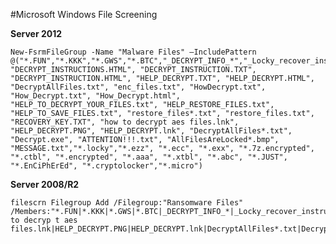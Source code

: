 #Microsoft Windows File Screening


**Server 2012**

    New-FsrmFileGroup -Name "Malware Files" –IncludePattern @("*.FUN","*.KKK","*.GWS","*.BTC","_DECRYPT_INFO_*","_Locky_recover_instructions.txt","DECRYPT_INSTRUCTIONS.TXT", "DECRYPT_INSTRUCTIONS.HTML", "DECRYPT_INSTRUCTION.TXT", "DECRYPT_INSTRUCTION.HTML", "HELP_DECRYPT.TXT", "HELP_DECRYPT.HTML", "DecryptAllFiles.txt", "enc_files.txt", "HowDecrypt.txt", "How_Decrypt.txt", "How_Decrypt.html", "HELP_TO_DECRYPT_YOUR_FILES.txt", "HELP_RESTORE_FILES.txt", "HELP_TO_SAVE_FILES.txt", "restore_files*.txt", "restore_files.txt", "RECOVERY_KEY.TXT", "how to decrypt aes files.lnk", "HELP_DECRYPT.PNG", "HELP_DECRYPT.lnk", "DecryptAllFiles*.txt", "Decrypt.exe", "ATTENTION!!!.txt", "AllFilesAreLocked*.bmp", "MESSAGE.txt","*.locky","*.ezz", "*.ecc", "*.exx", "*.7z.encrypted", "*.ctbl", "*.encrypted", "*.aaa", "*.xtbl", "*.abc", "*.JUST", "*.EnCiPhErEd", "*.cryptolocker","*.micro")

**Server 2008/R2**

    filescrn Filegroup Add /Filegroup:"Ransomware Files" /Members:"*.FUN|*.KKK|*.GWS|*.BTC|_DECRYPT_INFO_*|_Locky_recover_instructions.txt|DECRYPT_INSTRUCTIONS.TXT|DECRYPT_INSTRUCTIONS.HTML|DECRYPT_INSTRUCTION.TXT|DECRYPT_INSTRUCTION.HTML|HELP_DECRYPT.TXT|HELP_DECRYPT.HTML|DecryptAllFiles.txt|enc_files.txt|HowDecrypt.txt|How_Decrypt.txt|How_Decrypt.html|HELP_TO_DECRYPT_YOUR_FILES.txt|HELP_RESTORE_FILES.txt|HELP_TO_SAVE_FILES.txt|restore_files*.txt|restore_files.txt|RECOVERY_KEY.TXT|how to decryp t aes files.lnk|HELP_DECRYPT.PNG|HELP_DECRYPT.lnk|DecryptAllFiles*.txt|Decrypt.exe|ATTENTION!!!.txt|AllFilesAreLocked*.bmp|MESSAGE.txt|*.locky|*.ezz|*.ecc|*.exx|*.7z.encrypted|*.ctbl|*.encrypted|*.aaa|*.xtbl|*.abc|*.JUST|*.EnCiPhErEd|*.cryptolocker|*.micro"
